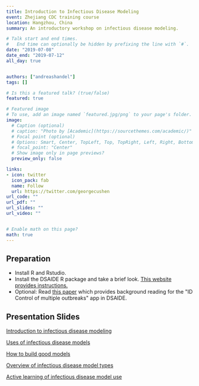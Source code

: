 ```yaml
---
title: Introduction to Infectious Disease Modeling
event: Zhejiang CDC training course
location: Hangzhou, China
summary: An introductory workshop on infectious disease modeling.

# Talk start and end times.
#   End time can optionally be hidden by prefixing the line with `#`.
date: "2019-07-08"
date_end: "2019-07-12"
all_day: true


authors: ["andreashandel"]
tags: []

# Is this a featured talk? (true/false)
featured: true

# Featured image
# To use, add an image named `featured.jpg/png` to your page's folder. 
image:
  # Caption (optional)
  # caption: "Photo by [Academic](https://sourcethemes.com/academic/)"
  # Focal point (optional)
  # Options: Smart, Center, TopLeft, Top, TopRight, Left, Right, BottomLeft, Bottom, BottomRight
  # focal_point: "Center"
  # Show image only in page previews?
  preview_only: false

links:
- icon: twitter
  icon_pack: fab
  name: Follow
  url: https://twitter.com/georgecushen
url_code: ""
url_pdf: ""
url_slides: ""
url_video: ""


# Enable math on this page?
math: true
---
```


## Preparation

* Install R and Rstudio.
* Install the DSAIDE R package and take a brief look. [This website provides instructions.](https://ahgroup.github.io/DSAIDE/)
* Optional: Read [this paper](http://handelgroup.uga.edu/publication/handel07prsb/) which provides background reading for the "ID Control of multiple outbreaks" app in DSAIDE.


## Presentation Slides 

[Introduction to infectious disease modeling](/files/slides/IDModeling_Introduction.html)

[Uses of infectious disease models](/files/slides/IDModeling_UseCases.html)

[How to build good models](/files/slides/IDModeling_ModelingProcess.html)

[Overview of infectious disease model types](/files/slides/IDModeling_UseCases.html)

[Active learning of infectious disease model use](/files/slides/IDModeling_Activity.html)

